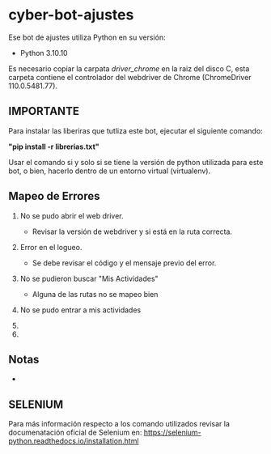 # cyber-bot-ajustes
Ese bot de ajustes utiliza Python en su versión:
 - Python 3.10.10

Es necesario copiar la carpata *driver_chrome* en la raiz del disco C, esta carpeta contiene el controlador del webdriver de Chrome (ChromeDriver 110.0.5481.77).

## IMPORTANTE
Para instalar las liberiras que tutliza este bot, ejecutar el siguiente comando:

**"pip install -r librerias.txt"**

Usar el comando si y solo si se tiene la versión de python utilizada para este bot, o bien, hacerlo dentro de un entorno virtual (virtualenv).

## Mapeo de Errores
1. No se pudo abrir el web driver.
    - Revisar la versión de webdriver y si está en la ruta correcta.
2. Error en el logueo.
    - Se debe revisar el código y el mensaje previo del error.
3. No se pudieron buscar "Mis Actividades"
    - Alguna de las rutas no se mapeo bien


10. No se pudo entrar a mis actividades
11. 
12. 

## Notas
-

## SELENIUM

Para más información respecto a los comando utilizados revisar la documenatación oficial de Selenium en:
 https://selenium-python.readthedocs.io/installation.html


